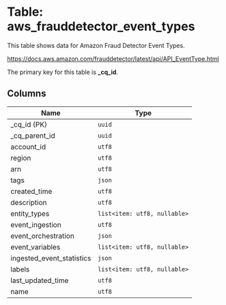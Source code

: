 # Table: aws_frauddetector_event_types

This table shows data for Amazon Fraud Detector Event Types.

https://docs.aws.amazon.com/frauddetector/latest/api/API_EventType.html

The primary key for this table is **_cq_id**.

## Columns

| Name          | Type          |
| ------------- | ------------- |
|_cq_id (PK)|`uuid`|
|_cq_parent_id|`uuid`|
|account_id|`utf8`|
|region|`utf8`|
|arn|`utf8`|
|tags|`json`|
|created_time|`utf8`|
|description|`utf8`|
|entity_types|`list<item: utf8, nullable>`|
|event_ingestion|`utf8`|
|event_orchestration|`json`|
|event_variables|`list<item: utf8, nullable>`|
|ingested_event_statistics|`json`|
|labels|`list<item: utf8, nullable>`|
|last_updated_time|`utf8`|
|name|`utf8`|